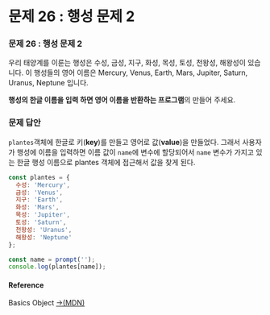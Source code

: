 # 문제 26 : 행성 문제 2

### 문제 26 : 행성 문제 2

우리 태양계를 이룬는 행성은 수성, 금성, 지구, 화성, 목성, 토성, 천왕성, 해왕성이 있습니다. 이 행성들의 영어 이름은 Mercury, Venus, Earth, Mars, Jupiter, Saturn, Uranus, Neptune 입니다.

**행성의 한글 이름을 입력 하면 영어 이름을 반환하는 프로그램**의 만들어 주세요. 

### 문제 답안

`plantes`객체에 한글로 키\(**key**\)를 만들고 영어로 값\(**value**\)을 만들었다. 그래서 사용자가 행성에 이름을 입력하면  이름 값이 `name`에 변수에 할당되어서  `name` 변수가 가지고 있는 한글 행성 이름으로 plantes 객체에 접근해서 값을 찾게 된다.

```javascript
const plantes = {
  수성: 'Mercury',
  금성: 'Venus',
  지구: 'Earth',
  화성: 'Mars',
  목성: 'Jupiter',
  토성: 'Saturn',
  천왕성: 'Uranus',
  해왕성: 'Neptune'
};

const name = prompt('');
console.log(plantes[name]);
```

#### Reference

Basics Object [→\(MDN\)](https://developer.mozilla.org/ko/docs/Learn/JavaScript/Objects/Basics)

